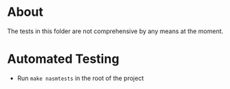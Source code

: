 # About

The tests in this folder are not comprehensive by any means at the
moment.

# Automated Testing

- Run `make nasmtests` in the root of the project
